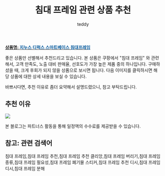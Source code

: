 ﻿---
layout: post
title:  "침대 프레임 관련 상품 추천"
author: teddy
categories: [ 가구/인테리어 ]
tags: [침대 프레임,침대 프레임 추천,침대 프레임 추천 클리앙,침대 프레임 버리기,침대 프레임 종류,침대 프레임 필요성,침대 프레임 폐기물 스티커,침대 프레임 추천 디시,침대 프레임 디시,침대 프레임 분해]
image: https://ads-partners.coupang.com/image1/46jFGPtfxof-shVH4xMclbRA3G9sOd3dj0WsEnMF_uaqlNWpGB83_yMA-zIoBnlGNFym_pakKlxuOneYZDNgMRgDJQf50xauX671OmRrbRxtGFsG1Kwz7QI_cqI1v9SM_-TYiUNHIJmFbLd-PJ3WAhS-Czog6B1zd1zVFnsDySx3-8agniyqARfWjdOolrvDIGof8enx5g4uWQ6pCAySvZT9nK0trGzng8jQWxsRC5glVHspzoz0ZIBIN1Ku5P5sVov5zQWf-PqHSnWNoe3YvQ== 
description: "쿠팡에서 침대 프레임 관련 상품으로 가장 고객 선호도가 높은 제품 중 하나입니다."
---

<a href="https://link.coupang.com/re/AFFSDP?lptag=AF5673682&pageKey=5232886821&itemId=2053878889&vendorItemId=70053178137&traceid=V0-153-1faad950f61b9a26&requestid=20231102082550267107378362&token=31850C%7CMIXED"><b>상품명: <font color='#01579B'>지누스 디럭스 스마트베이스 침대프레임</font></b></a>

좋은 상품만 선별해서 추천드리고 있습니다.
본 상품은 쿠팡에서 "침대 프레임" 와 관련해서, 고객 만족도, 노출 대비 판매율, 선호도가 가장 높은 제품 중의 하나입니다.
구매하셨을 때, 크게 후회가 되지 않을 상품으로 보시면 됩니다. 
다음 이미지를 클릭하시면 해당 상품에 대한 상세 내용을 보실 수 있습니다.

바쁘시다면, 추천 이유로 좀더 요약해서 설명드렸으니, 참고 부탁드립니다.

## 추천 이유 

<a href="https://link.coupang.com/re/AFFSDP?lptag=AF5673682&pageKey=5232886821&itemId=2053878889&vendorItemId=70053178137&traceid=V0-153-1faad950f61b9a26&requestid=20231102082550267107378362&token=31850C%7CMIXED"><img src="https://thumbnail10.coupangcdn.com/thumbnails/remote/q89/image/retail/images/2115399456063023-17bf111f-39da-4f4f-9cbb-dfc18c701f08.jpg"></a> 

본 블로그는 파트너스 활동을 통해 일정액의 수수료를 제공받을 수 있습니다.

## 참고: 관련 검색어    
침대 프레임,침대 프레임 추천,침대 프레임 추천 클리앙,침대 프레임 버리기,침대 프레임 종류,침대 프레임 필요성,침대 프레임 폐기물 스티커,침대 프레임 추천 디시,침대 프레임 디시,침대 프레임 분해
